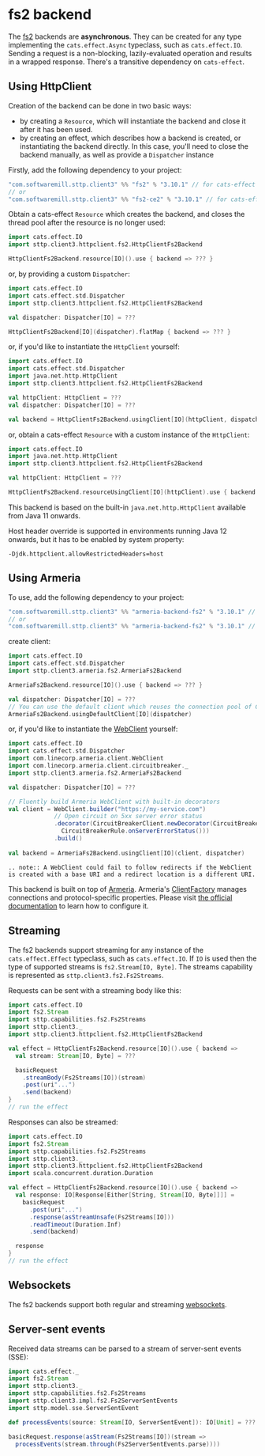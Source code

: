 # fs2 backend

The [fs2](https://github.com/functional-streams-for-scala/fs2) backends are **asynchronous**. They can be created for any type implementing the `cats.effect.Async` typeclass, such as `cats.effect.IO`. Sending a request is a non-blocking, lazily-evaluated operation and results in a wrapped response. There's a transitive dependency on `cats-effect`. 

## Using HttpClient

Creation of the backend can be done in two basic ways:

* by creating a `Resource`, which will instantiate the backend and close it after it has been used.
* by creating an effect, which describes how a backend is created, or instantiating the backend directly. In this case, you'll need to close the backend manually, as well as provide a `Dispatcher` instance

Firstly, add the following dependency to your project:

```scala
"com.softwaremill.sttp.client3" %% "fs2" % "3.10.1" // for cats-effect 3.x & fs2 3.x
// or 
"com.softwaremill.sttp.client3" %% "fs2-ce2" % "3.10.1" // for cats-effect 2.x & fs2 2.x
```

Obtain a cats-effect `Resource` which creates the backend, and closes the thread pool after the resource is no longer used:

```scala
import cats.effect.IO
import sttp.client3.httpclient.fs2.HttpClientFs2Backend

HttpClientFs2Backend.resource[IO]().use { backend => ??? }
```

or, by providing a custom `Dispatcher`:

```scala
import cats.effect.IO
import cats.effect.std.Dispatcher
import sttp.client3.httpclient.fs2.HttpClientFs2Backend

val dispatcher: Dispatcher[IO] = ???

HttpClientFs2Backend[IO](dispatcher).flatMap { backend => ??? }
```

or, if you'd like to instantiate the `HttpClient` yourself:

```scala
import cats.effect.IO
import cats.effect.std.Dispatcher
import java.net.http.HttpClient
import sttp.client3.httpclient.fs2.HttpClientFs2Backend

val httpClient: HttpClient = ???
val dispatcher: Dispatcher[IO] = ???

val backend = HttpClientFs2Backend.usingClient[IO](httpClient, dispatcher)
```

or, obtain a cats-effect `Resource` with a custom instance of the `HttpClient`:

```scala
import cats.effect.IO
import java.net.http.HttpClient
import sttp.client3.httpclient.fs2.HttpClientFs2Backend

val httpClient: HttpClient = ???

HttpClientFs2Backend.resourceUsingClient[IO](httpClient).use { backend => ??? }
```

This backend is based on the built-in `java.net.http.HttpClient` available from Java 11 onwards.

Host header override is supported in environments running Java 12 onwards, but it has to be enabled by system property:

```
-Djdk.httpclient.allowRestrictedHeaders=host
```


## Using Armeria

To use, add the following dependency to your project:

```scala
"com.softwaremill.sttp.client3" %% "armeria-backend-fs2" % "3.10.1" // for cats-effect 3.x & fs2 3.x
// or
"com.softwaremill.sttp.client3" %% "armeria-backend-fs2" % "3.10.1" // for cats-effect 2.x & fs2 2.x
```

create client:

```scala
import cats.effect.IO
import cats.effect.std.Dispatcher
import sttp.client3.armeria.fs2.ArmeriaFs2Backend

ArmeriaFs2Backend.resource[IO]().use { backend => ??? }

val dispatcher: Dispatcher[IO] = ???
// You can use the default client which reuses the connection pool of ClientFactory.ofDefault()
ArmeriaFs2Backend.usingDefaultClient[IO](dispatcher)
```

or, if you'd like to instantiate the [WebClient](https://armeria.dev/docs/client-http) yourself:

```scala
import cats.effect.IO
import cats.effect.std.Dispatcher
import com.linecorp.armeria.client.WebClient
import com.linecorp.armeria.client.circuitbreaker._
import sttp.client3.armeria.fs2.ArmeriaFs2Backend

val dispatcher: Dispatcher[IO] = ???

// Fluently build Armeria WebClient with built-in decorators
val client = WebClient.builder("https://my-service.com")
             // Open circuit on 5xx server error status
             .decorator(CircuitBreakerClient.newDecorator(CircuitBreaker.ofDefaultName(),
               CircuitBreakerRule.onServerErrorStatus()))
             .build()
             
val backend = ArmeriaFs2Backend.usingClient[IO](client, dispatcher)
```

```eval_rst
.. note:: A WebClient could fail to follow redirects if the WebClient is created with a base URI and a redirect location is a different URI.
```

This backend is built on top of [Armeria](https://armeria.dev/docs/client-http).
Armeria's [ClientFactory](https://armeria.dev/docs/client-factory) manages connections and protocol-specific properties.
Please visit [the official documentation](https://armeria.dev/docs/client-factory) to learn how to configure it.

## Streaming

The fs2 backends support streaming for any instance of the `cats.effect.Effect` typeclass, such as `cats.effect.IO`. If `IO` is used then the type of supported streams is `fs2.Stream[IO, Byte]`. The streams capability is represented as `sttp.client3.fs2.Fs2Streams`.

Requests can be sent with a streaming body like this:

```scala
import cats.effect.IO
import fs2.Stream
import sttp.capabilities.fs2.Fs2Streams
import sttp.client3._
import sttp.client3.httpclient.fs2.HttpClientFs2Backend

val effect = HttpClientFs2Backend.resource[IO]().use { backend =>
  val stream: Stream[IO, Byte] = ???

  basicRequest
    .streamBody(Fs2Streams[IO])(stream)
    .post(uri"...")
    .send(backend)
}
// run the effect
```

Responses can also be streamed:

```scala
import cats.effect.IO
import fs2.Stream
import sttp.capabilities.fs2.Fs2Streams
import sttp.client3._
import sttp.client3.httpclient.fs2.HttpClientFs2Backend
import scala.concurrent.duration.Duration

val effect = HttpClientFs2Backend.resource[IO]().use { backend =>
  val response: IO[Response[Either[String, Stream[IO, Byte]]]] =
    basicRequest
      .post(uri"...")
      .response(asStreamUnsafe(Fs2Streams[IO]))
      .readTimeout(Duration.Inf)
      .send(backend)

  response
}
// run the effect
```

## Websockets

The fs2 backends support both regular and streaming [websockets](../websockets.md).

## Server-sent events

Received data streams can be parsed to a stream of server-sent events (SSE):

```scala
import cats.effect._
import fs2.Stream
import sttp.client3._
import sttp.capabilities.fs2.Fs2Streams
import sttp.client3.impl.fs2.Fs2ServerSentEvents
import sttp.model.sse.ServerSentEvent

def processEvents(source: Stream[IO, ServerSentEvent]): IO[Unit] = ???

basicRequest.response(asStream(Fs2Streams[IO])(stream => 
  processEvents(stream.through(Fs2ServerSentEvents.parse))))
```
